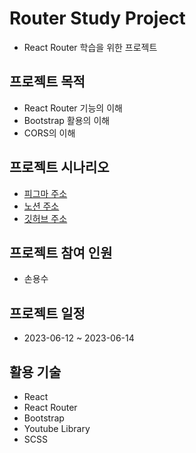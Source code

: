 # Router Study Project
- React Router 학습을 위한 프로젝트

## 프로젝트 목적
- React Router 기능의 이해
- Bootstrap 활용의 이해
- CORS의 이해

## 프로젝트 시나리오
- [피그마 주소](http://)
- [노션 주소](http://)
- [깃허브 주소](http://)

## 프로젝트 참여 인원
- 손용수

## 프로젝트 일정
- 2023-06-12 ~ 2023-06-14

## 활용 기술
- React
- React Router
- Bootstrap
- Youtube Library
- SCSS